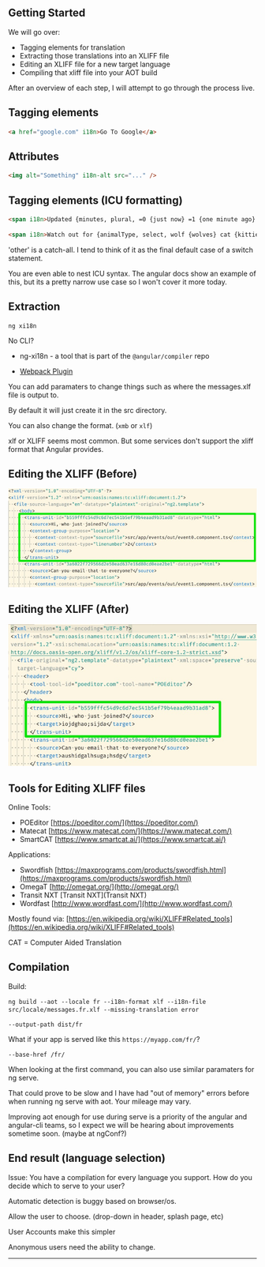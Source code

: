 ## Getting Started

We will go over:

- Tagging elements for translation
- Extracting those translations into an XLIFF file
- Editing an XLIFF file for a new target language
- Compiling that xliff file into your AOT build

<div class="notes">
After an overview of each step, I will attempt to go through the process live.
</div>

## Tagging elements

```html
<a href="google.com" i18n>Go To Google</a>
```

## Attributes

```html
<img alt="Something" i18n-alt src="..." />
```

## Tagging elements (ICU formatting)

```html
<span i18n>Updated {minutes, plural, =0 {just now} =1 {one minute ago} other {{{minutes}} minutes ago}}</span>
```

```html
<span i18n>Watch out for {animalType, select, wolf {wolves} cat {kitties} other {animals}}</span>
```

<div class="notes">
'other' is a catch-all. I tend to think of it as the final default case of a switch statement.

You are even able to nest ICU syntax. The angular docs show an example of this, but its a pretty narrow use case so I won't cover it more today.
</div>

## Extraction

```shell-session
ng xi18n
```

No CLI?

- ng-xi18n - a tool that is part of the `@angular/compiler` repo

- [Webpack Plugin](https://github.com/angular/angular-cli/tree/master/packages/%40ngtools/webpack)

<div class="notes">
You can add paramaters to change things such as where the messages.xlf file is output to.

By default it will just create it in the src directory.

You can also change the format. (`xmb` or `xlf`)

xlf or XLIFF seems most common. But some services don't support the xliff format that Angular provides.
</div>

## Editing the XLIFF (Before)

![](./assets/messages_base_xliff.jpg)

## Editing the XLIFF (After)

![](./assets/messages_gibberish_xliff.jpg)

## Tools for Editing XLIFF files

Online Tools:

- POEditor [https://poeditor.com/](https://poeditor.com/)
- Matecat [https://www.matecat.com/](https://www.matecat.com/)
- SmartCAT [https://www.smartcat.ai/](https://www.smartcat.ai/)

Applications:

- Swordfish [https://maxprograms.com/products/swordfish.html](https://maxprograms.com/products/swordfish.html)
- OmegaT [http://omegat.org/](http://omegat.org/)
- Transit NXT [Transit NXT](Transit NXT)
- Wordfast [http://www.wordfast.com/](http://www.wordfast.com/)

Mostly found via:
[https://en.wikipedia.org/wiki/XLIFF#Related_tools](https://en.wikipedia.org/wiki/XLIFF#Related_tools)

<div class="notes">
CAT = Computer Aided Translation
</div>

## Compilation

Build:

```shell-session
ng build --aot --locale fr --i18n-format xlf --i18n-file src/locale/messages.fr.xlf --missing-translation error
```

```shell-session
--output-path dist/fr
```

What if your app is served like this `https://myapp.com/fr/`?

```shell-session
--base-href /fr/
```

<div class="notes">
When looking at the first command, you can also use similar paramaters for ng serve.

That could prove to be slow and I have had "out of memory" errors before when running ng serve with aot. Your mileage may vary.

Improving aot enough for use during serve is a priority of the angular and angular-cli teams, so I expect we will be hearing about improvements sometime soon. (maybe at ngConf?)
</div>

## End result (language selection)

Issue: You have a compilation for every language you support. How do you decide which to serve to your user?

Automatic detection is buggy based on browser/os.

Allow the user to choose. (drop-down in header, splash page, etc)

<div class="notes">
User Accounts make this simpler

Anonymous users need the ability to change.
</div>

---
